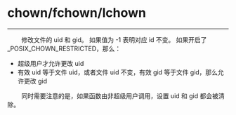 # chown/fchown/lchown
***

&emsp;&emsp;
修改文件的 uid 和 gid。
如果值为 -1 表明对应 id 不变。
如果开启了 \_POSIX\_CHOWN\_RESTRICTED，那么：

+ 超级用户才允许更改 uid
+ 有效 uid 等于文件 uid，或者文件 uid 不变，有效 gid 等于文件 gid，那么允许更改 gid

&emsp;&emsp;
同时需要注意的是，如果函数由非超级用户调用，设置 uid 和 gid 都会被清除。